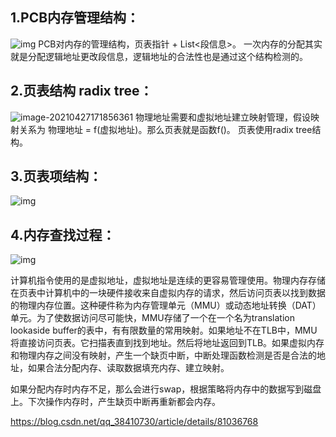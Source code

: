 ## 1.PCB内存管理结构：
![img](https://i.loli.net/2021/04/27/fJNrLtsyv6XCHY4.png)
PCB对内存的管理结构，页表指针 + List<段信息>。
一次内存的分配其实就是分配逻辑地址更改段信息，逻辑地址的合法性也是通过这个结构检测的。

## 2.页表结构 radix tree：

![image-20210427171856361](https://i.loli.net/2021/04/27/CYxWUljtsBo4Jzi.png)
物理地址需要和虚拟地址建立映射管理，假设映射关系为 物理地址 = f(虚拟地址)。那么页表就是函数f()。 页表使用radix tree结构。

## 3.页表项结构：
![img](https://i.loli.net/2021/04/27/e4fzhJxNadAvm1E.png)


## 4.内存查找过程：
![img](https://i.loli.net/2021/04/27/6yUT4njGD3SPxmM.png)

计算机指令使用的是虚拟地址，虚拟地址是连续的更容易管理使用。物理内存存储在页表中计算机中的一块硬件接收来自虚拟内存的请求，然后访问页表以找到数据的物理内存位置。这种硬件称为内存管理单元（MMU）或动态地址转换（DAT）单元。为了使数据访问尽可能快，MMU存储了一个在一个名为translation lookaside buffer的表中，有有限数量的常用映射。如果地址不在TLB中，MMU将直接访问页表。它扫描表直到找到地址。然后将地址返回到TLB。如果虚拟内存和物理内存之间没有映射，产生一个缺页中断，中断处理函数检测是否是合法的地址，如果合法分配内存、读取数据填充内存、建立映射。

如果分配内存时内存不足，那么会进行swap，根据策略将内存中的数据写到磁盘上。下次操作内存时，产生缺页中断再重新都会内存。



https://blog.csdn.net/qq_38410730/article/details/81036768